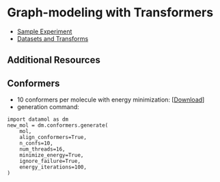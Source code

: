 # Graph-modeling with Transformers

* [Sample Experiment](https://github.com/shayanfazeli/graphite_pcqm4mv2/tree/master/lab/configs/experiment/pcqm4mv2/2d/grpe)
* [Datasets and Transforms](https://github.com/shayanfazeli/graphite_pcqm4mv2/tree/master/graphite/data/pcqm4mv2/pyg)


## Additional Resources

## Conformers
* 10 conformers per molecule with energy minimization: [[Download](https://drive.google.com/file/d/1xSNWO5sjGH5ZLHbeR8h9MIR7qXVmhrjd/view?usp=sharing)]
* generation command:
```python3
import datamol as dm
new_mol = dm.conformers.generate(
    mol, 
    align_conformers=True,
    n_confs=10,
    num_threads=16,
    minimize_energy=True,
    ignore_failure=True,
    energy_iterations=100,
)
```


